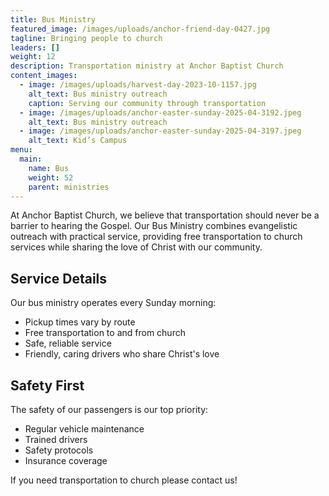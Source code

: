 ```yaml
---
title: Bus Ministry
featured_image: /images/uploads/anchor-friend-day-0427.jpg
tagline: Bringing people to church
leaders: []
weight: 12
description: Transportation ministry at Anchor Baptist Church
content_images:
  - image: /images/uploads/harvest-day-2023-10-1157.jpg
    alt_text: Bus ministry outreach
    caption: Serving our community through transportation
  - image: /images/uploads/anchor-easter-sunday-2025-04-3192.jpeg
    alt_text: Bus ministry outreach
  - image: /images/uploads/anchor-easter-sunday-2025-04-3197.jpeg
    alt_text: Kid’s Campus
menu:
  main:
    name: Bus
    weight: 52
    parent: ministries
---
```


At Anchor Baptist Church, we believe that transportation should never be a barrier to hearing the Gospel. Our Bus Ministry combines evangelistic outreach with practical service, providing free transportation to church services while sharing the love of Christ with our community.

## Service Details

Our bus ministry operates every Sunday morning:
- Pickup times vary by route
- Free transportation to and from church
- Safe, reliable service
- Friendly, caring drivers who share Christ's love

## Safety First

The safety of our passengers is our top priority:
- Regular vehicle maintenance
- Trained drivers
- Safety protocols
- Insurance coverage

If you need transportation to church please contact us! 
